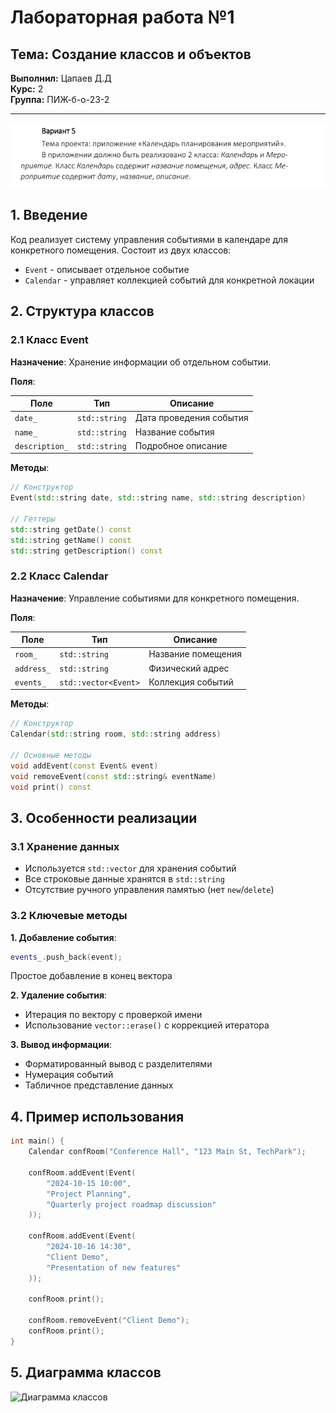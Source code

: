 # Лабораторная работа №1

## Тема: Создание классов и объектов

**Выполнил:** Цапаев Д.Д  
**Курс:** 2  
**Группа:** ПИЖ-б-о-23-2  

***

![Текст задания](../assets/task_var5.png)

## 1. Введение

Код реализует систему управления событиями в календаре для конкретного помещения. Состоит из двух классов:

- `Event` - описывает отдельное событие
- `Calendar` - управляет коллекцией событий для конкретной локации

## 2. Структура классов

### 2.1 Класс Event

**Назначение**: Хранение информации об отдельном событии.

**Поля**:

| Поле | Тип | Описание |
|------|-----|----------|
| `date_` | `std::string` | Дата проведения события |
| `name_` | `std::string` | Название события |
| `description_` | `std::string` | Подробное описание |

**Методы**:

```cpp
// Конструктор
Event(std::string date, std::string name, std::string description)

// Геттеры
std::string getDate() const
std::string getName() const
std::string getDescription() const
```

### 2.2 Класс Calendar

**Назначение**: Управление событиями для конкретного помещения.

**Поля**:

| Поле | Тип | Описание |
|------|-----|----------|
| `room_` | `std::string` | Название помещения |
| `address_` | `std::string` | Физический адрес |
| `events_` | `std::vector<Event>` | Коллекция событий |

**Методы**:

```cpp
// Конструктор
Calendar(std::string room, std::string address)

// Основные методы
void addEvent(const Event& event)
void removeEvent(const std::string& eventName)
void print() const
```

## 3. Особенности реализации

### 3.1 Хранение данных

- Используется `std::vector` для хранения событий
- Все строковые данные хранятся в `std::string`
- Отсутствие ручного управления памятью (нет `new`/`delete`)

### 3.2 Ключевые методы

**1. Добавление события**:

```cpp
events_.push_back(event);
```

Простое добавление в конец вектора

**2. Удаление события**:

- Итерация по вектору с проверкой имени
- Использование `vector::erase()` с коррекцией итератора

**3. Вывод информации**:

- Форматированный вывод с разделителями
- Нумерация событий
- Табличное представление данных

## 4. Пример использования

```cpp
int main() {
    Calendar confRoom("Conference Hall", "123 Main St, TechPark");
    
    confRoom.addEvent(Event(
        "2024-10-15 10:00",
        "Project Planning",
        "Quarterly project roadmap discussion"
    ));
    
    confRoom.addEvent(Event(
        "2024-10-16 14:30",
        "Client Demo",
        "Presentation of new features"
    ));
    
    confRoom.print();
    
    confRoom.removeEvent("Client Demo");
    confRoom.print();
}
```

## 5. Диаграмма классов

![Диаграмма классов](./assets/event_calendar_uml.png)
